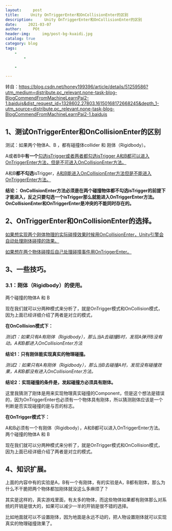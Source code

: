 ```yaml
---
layout:     post
title:     Unity OnTriggerEnter和OnCollisionEnter的区别
description:     Unity OnTriggerEnter和OnCollisionEnter的区别
date:     2021-03-07
author:     POt
header-img:     img/post-bg-kuaidi.jpg
catalog: true
category: blog
tags:     
    -   
        -   

    -   

---
```


转自：https://blog.csdn.net/honey199396/article/details/51259586?utm_medium=distribute.pc_relevant.none-task-blog-BlogCommendFromMachineLearnPai2-1.baidujs&dist_request_id=1328602.27803.16150168172668245&depth_1-utm_source=distribute.pc_relevant.none-task-blog-BlogCommendFromMachineLearnPai2-1.baidujs

## 1、测试OnTriggerEnter和OnCollisionEnter的区别

  测试：如果两个物体A、B ，都有碰撞体collider 和 刚体（Rigidbody）。

  A或者B中**有一个**<u>勾选isTrigger或者两者都勾选isTrigger A和B都可以进入OnTriggerEnter方法，但是不可进入OnCollisionEnter方法。</u>

  A和B**都不勾选**isTrigger，<u>A和B能进入OnCollisionEnter方法但是不能进入OnTriggerEnter方法。</u>

  **结论： OnCollisionEnter方法必须是在两个碰撞物体都不勾选isTrigger的前提下才能进入，反之只要勾选一个isTrigger那么就能进入OnTriggerEnter方法。 OnCollisionEnter和OnTriggerEnter是冲突的不能同时存在的。**

## 2、OnTriggerEnter和OnCollisionEnter的选择。

  <u>如果想实现两个刚体物理的实际碰撞效果时候用OnCollisionEnter，Unity引擎会自动处理刚体碰撞的效果。</u>

  <u>如果想在两个物体碰撞后自己处理碰撞事件用OnTriggerEnter。</u>

## 3、一些技巧。

### 3.1：刚体（Rigidbody）的使用。

 两个碰撞的物体A 和 B

 现在我们就可以分两种模式来分析了，就是OnTrigger模式和OnCollision模式，因为上面已经详细介绍了两者是对立的模式， 

**在OnCollision模式下：**

  *测试1：如果只有A有刚体（Rigidbody），那么当A去碰撞B时，发现A弹开B没有动。A和B都进入OnCollisionEnter方法*

**结论1：只有刚体能实现真实的物理碰撞。**

  *测试2：如果只有A有刚体（Rigidbody），那么当B去碰撞A时，发现没有碰撞效果，A和B都没有进入OnCollisionEnter方法。*

**结论2：实现碰撞的条件是，发起碰撞方必须具有刚体。**

  这里我猜测了刚体是用来实现物理真实碰撞的Component，但是这个想法是错误的，因为OnTriggerEnter也必须有一个物体具有刚体，所以猜测刚体应该是一个判断是否实现碰撞的是与否的标志。



**在OnTrigger模式下：**

  A和B必须有一个有刚体（Rigidbody），A和B都可以进入OnTriggerEnter方法。
两个碰撞的物体A 和 B

  现在我们就可以分两种模式来分析了，就是OnTrigger模式和OnCollision模式，因为上面已经详细介绍了两者是对立的模式。

## 4、知识扩展。

上面的内容中有的实验是A，B有一个有刚体，有的实验是A，B都有刚体，那么为什么不干脆把两个物体都加刚体就没这么多麻烦了？

其实是这样的，真实游戏里面，有太多的物体，而这些物体如果都有刚体那么对系统的开销是很大的，如果可以减少一半的开销是很不错的选择。

比如地面就可以不设置刚体，因为地面是永远不动的，把人物设置刚体就可以实现真实的物理碰撞效果了。

